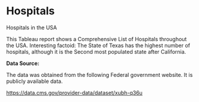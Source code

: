 # Hospitals
Hospitals in the USA

This Tableau report shows a Comprehensive List of Hospitals throughout the USA.
Interesting factoid: The State of Texas has the highest number of hospitals, although it is the Second most populated state after California.

**Data Source:**

The data was obtained from the following Federal government website. It is publicly available data.

https://data.cms.gov/provider-data/dataset/xubh-q36u
